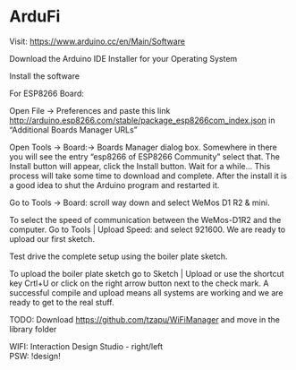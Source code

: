 # ArduFi

Visit: https://www.arduino.cc/en/Main/Software

Download the Arduino IDE Installer for your Operating System

Install the software

For ESP8266 Board:

Open File -> Preferences and paste this link http://arduino.esp8266.com/stable/package_esp8266com_index.json in “Additional Boards Manager URLs”

Open Tools -> Board:-> Boards Manager dialog box. Somewhere in there you will see the entry “esp8266 of ESP8266 Community” select that. The Install button will appear, click the Install button. Wait for a while… This process will take some time to download and complete. After the install it is a good idea to shut the Arduino program and restarted it.

Go to Tools -> Board: scroll way down and select WeMos D1 R2 & mini. 

To select the speed of communication between the WeMos-D1R2 and the computer. Go to Tools | Upload Speed: and select 921600. We are ready to upload our first sketch.

Test drive the complete setup using the boiler plate sketch.

To upload the boiler plate sketch go to Sketch | Upload or use the shortcut key Crtl+U or click on the right arrow button next to the check mark. A successful compile and upload means all systems are working and we are ready to get to the real stuff.

TODO: Download https://github.com/tzapu/WiFiManager and move in the library folder

WIFI: Interaction Design Studio - right/left  
PSW: !design!

